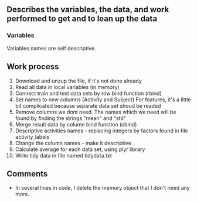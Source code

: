 ## Describes the variables, the data, and work performed to get and to lean up the data 

### Variables
Variables names are self descriptive. 

## Work process
1. Download and unzup the file, if it's not done already
1. Read all data in local variables (in memory)
1. Connect train and test data sets by row bind function (rbind)
1. Set names to new columns (Activity and Subject)
	For features, it's a little bit complicated because separate data set shoud be readed 
1. Remove columns we dont need. The names which we need will be found by finding the strings "mean" and "std"
1. Merge result data by column bind function (cbind)
1. Descriptive activities names - replacing integers by factors found in file activity_labels
1. Change the column names  - make it descriptive
1. Calculate average for each data set, using plyr library
1. Write tidy data in file named tidydata.txt

## Comments
* In several lines in code, I delete the memory object that I don't need any more.

